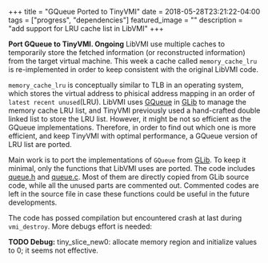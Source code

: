 +++
title =  "GQueue Ported to TinyVMI"
date = 2018-05-28T23:21:22-04:00
tags = ["progress", "dependencies"]
featured_image = ""
description = "add support for LRU cache list in LibVMI"
+++


**Port GQueue to TinyVMI. Ongoing** LibVMI use multiple caches to temporarily store the fetched information (or reconstructed information) from the target virtual machine. This week a cache called `memory_cache_lru` is re-implemented in order to keep consistent with the original LibVMI code. 

`memory_cache_lru` is conceptually similar to TLB in an operating system, which stores the virtual address to phisical address mapping in an order of `latest recent unused`(LRU). LibVMI uses [GQueue](https://github.com/GNOME/glib/blob/master/glib/gqueue.h) in [GLib](https://github.com/GNOME/glib) to manage the memory cache LRU list, and TinyVMI previously used a hand-crafted double linked list to store the LRU list. However, it might be not so efficient as the GQueue implementations. Therefore, in order to find out which one is more efficient, and keep TinyVMI with optimal performance, a GQueue version of LRU list are ported. 

Main work is to port the implementations of `GQueue` from [GLib](https://github.com/GNOME/glib/blob/master/glib/gqueue.c). To keep it minimal, only the functions that LibVMI uses are ported. The code includes [queue.h](https://github.com/tinyvmi/tinyvmi/blob/master/tiny-vmi/tiny_glib/queue.h) and [queue.c](https://github.com/tinyvmi/tinyvmi/blob/master/tiny-vmi/tiny_glib/queue.c). Most of them are directly copied from GLib source code, while all the unused parts are commented out. Commented codes are left in the source file in case these functions could be useful in the future developments.

The code has possed compilation but encountered crash at last during `vmi_destroy`. More debugs effort is needed:

**TODO Debug:**
    tiny_slice_new0: allocate memory region and initialize values to 0; it seems not effective.

    